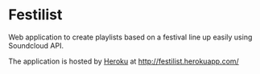 Festilist
=========

Web application to create playlists based on a festival line up easily using Soundcloud API.

The application is hosted by [Heroku](https://www.heroku.com/) at http://festilist.herokuapp.com/
